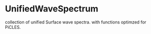 # UnifiedWaveSpectrum
collection of unified Surface wave spectra. with functions optimzed for PiCLES.
